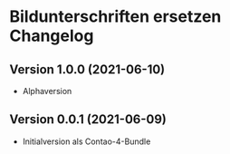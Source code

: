# Bildunterschriften ersetzen Changelog

## Version 1.0.0 (2021-06-10)

* Alphaversion

## Version 0.0.1 (2021-06-09)

* Initialversion als Contao-4-Bundle
